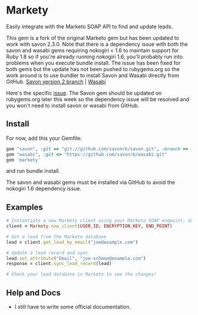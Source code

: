 # Markety
Easily integrate with the Marketo SOAP API to find and update leads.

This gem is a fork of the original Marketo gem but has been updated to work with savon 2.3.0. Note that there is a dependency issue with both the savon and wasabi gems requiring nokogiri < 1.6 to maintain support for Ruby 1.8 so if you're already running nokogiri 1.6, you'll probably run into problems when you execute bundle install. The issue has been fixed for both gems but the update has not been pushed to rubygems.org so the work around is to use bundler to install Savon and Wasabi directly from GitHub. [Savon version 2 branch](https://github.com/savonrb/savon/tree/version2) | [Wasabi](https://github.com/savonrb/savon/tree/version2)

Here's the specific [issue](https://github.com/savonrb/savon/issues/487). The Savon gem should be updated on rubygems.org later this week so the dependency issue will be resolved and you won't need to install savon or wasabi from GitHub.

## Install
For now, add this your Gemfile:

```ruby
gem "savon", :git => "git://github.com/savonrb/savon.git", :branch => :version2
gem "wasabi", :git => "https://github.com/savonrb/wasabi.git"
gem 'markety'
```

and run bundle install.

The savon and wasabi gems must be installed via GitHub to avoid the nokogiri 1.6 dependency issue.

## Examples

```ruby
# Instantiate a new Markety client using your Marketo SOAP endpoint, User ID, and Encryption Key
client = Markety.new_client(USER_ID, ENCRYPTION_KEY, END_POINT) 

# Get a lead from the Marketo database
lead = client.get_lead_by_email("joe@example.com")

# Update a lead record and sync
lead.set_attribute("Email", "joe-schmoe@example.com")
response = client.sync_lead_record(lead)

# Check your lead database in Marketo to see the changes!
```

## Help and Docs

* I still have to write some official documentation.